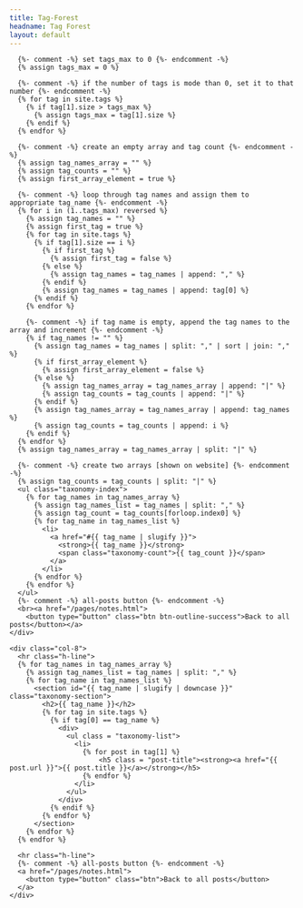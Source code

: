 ```yaml
---
title: Tag-Forest
headname: Tag Forest
layout: default
---
```

<div class="container justify-content-center">
  <div class="row">
    <div class="col-2"></div>
    <div class="col-8">

      {%- comment -%} set tags_max to 0 {%- endcomment -%}
      {% assign tags_max = 0 %}

      {%- comment -%} if the number of tags is mode than 0, set it to that number {%- endcomment -%}
      {% for tag in site.tags %}
        {% if tag[1].size > tags_max %}
          {% assign tags_max = tag[1].size %}
        {% endif %}
      {% endfor %}

      {%- comment -%} create an empty array and tag count {%- endcomment -%}
      {% assign tag_names_array = "" %}
      {% assign tag_counts = "" %}
      {% assign first_array_element = true %}

      {%- comment -%} loop through tag names and assign them to appropriate tag_name {%- endcomment -%}
      {% for i in (1..tags_max) reversed %}
        {% assign tag_names = "" %}
        {% assign first_tag = true %}
        {% for tag in site.tags %}
          {% if tag[1].size == i %}
            {% if first_tag %}
              {% assign first_tag = false %}
            {% else %}
              {% assign tag_names = tag_names | append: "," %}
            {% endif %}
            {% assign tag_names = tag_names | append: tag[0] %}
          {% endif %}
        {% endfor %}

        {%- comment -%} if tag name is empty, append the tag names to the array and increment {%- endcomment -%}
        {% if tag_names != "" %}
          {% assign tag_names = tag_names | split: "," | sort | join: "," %}
          {% if first_array_element %}
            {% assign first_array_element = false %}
          {% else %}
            {% assign tag_names_array = tag_names_array | append: "|" %}
            {% assign tag_counts = tag_counts | append: "|" %}
          {% endif %}
          {% assign tag_names_array = tag_names_array | append: tag_names %}
          {% assign tag_counts = tag_counts | append: i %}
        {% endif %}
      {% endfor %}
      {% assign tag_names_array = tag_names_array | split: "|" %}

      {%- comment -%} create two arrays [shown on website] {%- endcomment -%}
      {% assign tag_counts = tag_counts | split: "|" %}
      <ul class="taxonomy-index">
        {% for tag_names in tag_names_array %}
          {% assign tag_names_list = tag_names | split: "," %}
          {% assign tag_count = tag_counts[forloop.index0] %}
          {% for tag_name in tag_names_list %}
            <li>
              <a href="#{{ tag_name | slugify }}">
                <strong>{{ tag_name }}</strong>
                <span class="taxonomy-count">{{ tag_count }}</span>
              </a>
            </li>
          {% endfor %}
        {% endfor %}
      </ul>
      {%- comment -%} all-posts button {%- endcomment -%}
      <br><a href="/pages/notes.html">
        <button type="button" class="btn btn-outline-success">Back to all posts</button></a>
    </div>
  </div>

  <div class="row">
    <div class="col-2"></div>

    <div class="col-8">
      <hr class="h-line">
      {% for tag_names in tag_names_array %}
        {% assign tag_names_list = tag_names | split: "," %}
        {% for tag_name in tag_names_list %}
          <section id="{{ tag_name | slugify | downcase }}" class="taxonomy-section">
            <h2>{{ tag_name }}</h2>
            {% for tag in site.tags %}
              {% if tag[0] == tag_name %}
                <div>
                  <ul class = "taxonomy-list">
                    <li>
                      {% for post in tag[1] %}
                          <h5 class = "post-title"><strong><a href="{{ post.url }}">{{ post.title }}</a></strong></h5>
                      {% endfor %}
                    </li>
                  </ul>
                </div>
              {% endif %}
            {% endfor %}
          </section>
        {% endfor %}
      {% endfor %}

      <hr class="h-line">
      {%- comment -%} all-posts button {%- endcomment -%}
      <a href="/pages/notes.html">
        <button type="button" class="btn">Back to all posts</button>
      </a>
    </div>
  </div>

  <div class="col-2"></div>

</div>
